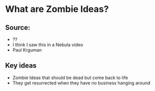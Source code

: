 # What are Zombie Ideas?

## Source:
- ?? 
- I think I saw this in a Nebula video
- Paul Krguman 

## Key ideas
- Zombie Ideas that should be dead but come back to life
- They get resurrected when they have no business hanging around